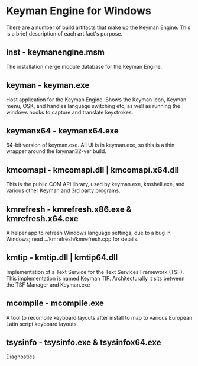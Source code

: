 # Keyman Engine for Windows

There are a number of build artifacts that make up the Keyman Engine. This is a brief description of each artifact's purpose.

## inst - keymanengine.msm

The installation merge module database for the Keyman Engine.

## keyman - keyman.exe

Host application for the Keyman Engine. Shows the Keyman icon, Keyman menu, OSK, and handles language switching etc, as well as running the windows hooks to capture and translate keystrokes.

## keymanx64 - keymanx64.exe

64-bit version of keyman.exe. All UI is in keyman.exe, so this is a thin wrapper around the keyman32-ver build.

## kmcomapi - kmcomapi.dll | kmcomapi.x64.dll

This is the public COM API library, used by keyman.exe, kmshell.exe, and various other Keyman and 3rd party programs.

## kmrefresh - kmrefresh.x86.exe & kmrefresh.x64.exe

A helper app to refresh Windows language settings, due to a bug in Windows; read ../kmrefresh/kmrefresh.cpp for details.

## kmtip - kmtip.dll | kmtip64.dll

Implementation of a Text Service for the Text Services Framework (TSF). This implementation is named Keyman TIP.
Architecturally it sits between the TSF Manager and Keyman.exe

## mcompile - mcompile.exe

A tool to recompile keyboard layouts after install to map to various European Latin script keyboard layouts

## tsysinfo - tsysinfo.exe & tsysinfox64.exe

Diagnostics
